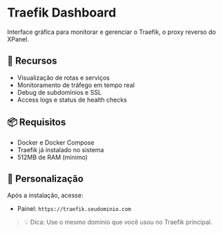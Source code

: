# Traefik Dashboard

Interface gráfica para monitorar e gerenciar o Traefik, o proxy reverso do XPanel.

## 🚀 Recursos
- Visualização de rotas e serviços
- Monitoramento de tráfego em tempo real
- Debug de subdomínios e SSL
- Access logs e status de health checks

## 📦 Requisitos
- Docker e Docker Compose
- Traefik já instalado no sistema
- 512MB de RAM (mínimo)

## 🧩 Personalização
Após a instalação, acesse:
- Painel: `https://traefik.seudominio.com`

> 💡 Dica: Use o mesmo dominio que você usou no Traefik principal.